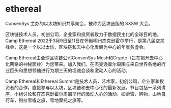 # 

# ethereal

ConsenSys 主办的以太坊知识共享聚会，被称为区块链版的 SXSW 大会。

区块链技术人员，初创公司，企业家和投资者致力于数据民主化的全球目的地。Camp Ethereal 2022于3月9日至11日在怀俄明州杰克逊霍尔举行，是第八届空灵峰会，这是一个以以太坊，区块链和去中心化发展为中心的年度务虚会。

Camp Ethereal由全球区块链公司ConsenSys Mesh和Crypte（旨在揭开去中心化网络的神秘面纱）为您带来。加入我们，在杰克逊霍尔周围与来自世界各地的行业巨头和思想领袖进行为期三天的坦诚会谈和激动人心的活动。

Camp Ethereal和Ethereal Summit是技术人员，艺术家，初创公司，企业家和投资者的合作，直接参与以太坊，区块链和去中心化的最新发展。节目包括一系列讲座，小组讨论和在杰克逊霍尔周围举行的激动人心的活动，如滑雪，购物，山地自行车，狗拉雪橇之旅，雪地摩托之旅等。

